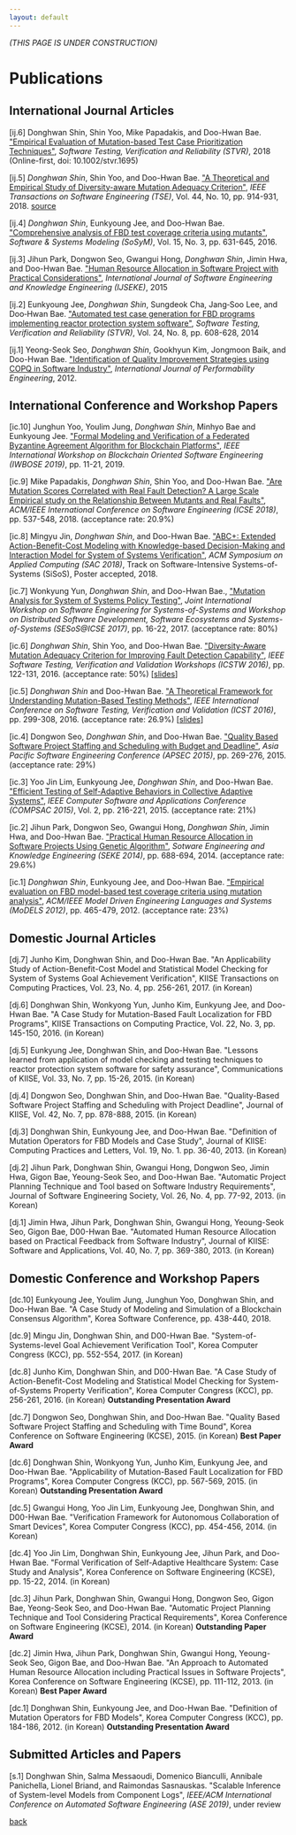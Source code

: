 ```yaml
---
layout: default
---
```


*(THIS PAGE IS UNDER CONSTRUCTION)*


# Publications

## International Journal Articles
[ij.6] Donghwan Shin, Shin Yoo, Mike Papadakis, and Doo-Hwan Bae. ["Empirical Evaluation of Mutation-based Test Case Prioritization Techniques"](https://onlinelibrary.wiley.com/doi/abs/10.1002/stvr.1695), *Software Testing, Verification and Reliability (STVR)*, 2018 (Online-first, doi: 10.1002/stvr.1695) 

[ij.5]	*Donghwan Shin*, Shin Yoo, and Doo-Hwan Bae. ["A Theoretical and Empirical Study of Diversity-aware Mutation Adequacy Criterion"](http://ieeexplore.ieee.org/document/7994647/), *IEEE Transactions on Software Engineering (TSE)*, Vol. 44, No. 10, pp. 914-931, 2018. [source](https://github.com/donghwan-shin/Diversity-aware-Mutation-Testing)

[ij.4] *Donghwan Shin*, Eunkyoung Jee, and Doo-Hwan Bae. ["Comprehensive analysis of FBD test coverage criteria using mutants"](https://rdcu.be/6eVL), *Software & Systems Modeling (SoSyM)*, Vol. 15, No. 3, pp. 631-645, 2016.

[ij.3]	Jihun Park, Dongwon Seo, Gwangui Hong, *Donghwan Shin*, Jimin Hwa, and Doo-Hwan Bae. ["Human Resource Allocation in Software Project with Practical Considerations"](http://www.worldscientific.com/doi/abs/10.1142/S021819401540001X), *International Journal of Software Engineering and Knowledge Engineering (IJSEKE)*, 2015

[ij.2]	Eunkyoung Jee, *Donghwan Shin*, Sungdeok Cha, Jang‐Soo Lee, and Doo‐Hwan Bae. ["Automated test case generation for FBD programs implementing reactor protection system software"](http://onlinelibrary.wiley.com/doi/10.1002/stvr.1548/full), *Software Testing, Verification and Reliability (STVR)*, Vol. 24, No. 8, pp. 608-628, 2014

[ij.1]	Yeong-Seok Seo, *Donghwan Shin*, Gookhyun Kim, Jongmoon Baik, and Doo-Hwan Bae. ["Identification of Quality Improvement Strategies using COPQ in Software Industry"](https://www.researchgate.net/profile/Donghwan_Shin/publication/274084972_Identification_of_Quality_Improvement_Strategies_using_COPQ_in_Software_Industry/links/55163f0a0cf2f7d80a36aa21.pdf), *International Journal of Performability Engineering*, 2012.


## International Conference and Workshop Papers

[ic.10]	Junghun Yoo, Youlim Jung, *Donghwan Shin*, Minhyo Bae and Eunkyoung Jee. ["Formal Modeling and Verification of a Federated Byzantine Agreement Algorithm for Blockchain Platforms"](https://ieeexplore.ieee.org/document/8666514), *IEEE International Workshop on Blockchain Oriented Software Engineering (IWBOSE 2019)*, pp. 11-21, 2019.

[ic.9]	Mike Papadakis, *Donghwan Shin*, Shin Yoo, and Doo-Hwan Bae. ["Are Mutation Scores Correlated with Real Fault Detection? A Large Scale Empirical study on the Relationship Between Mutants and Real Faults"](https://dl.acm.org/citation.cfm?doid=3180155.3180183), *ACM/IEEE International Conference on Software Engineering (ICSE 2018)*, pp. 537-548, 2018. (acceptance rate: 20.9%)

[ic.8]	Mingyu Jin, *Donghwan Shin*, and Doo-Hwan Bae. ["ABC+: Extended Action-Benefit-Cost Modeling with Knowledge-based Decision-Making and Interaction Model for System of Systems Verification"](https://doi.org/10.1145/3167132.3167426), *ACM Symposium on Applied Computing (SAC 2018)*, Track on Software-Intensive Systems-of-Systems (SiSoS), Poster accepted, 2018.

[ic.7]	Wonkyung Yun, *Donghwan Shin*, and Doo-Hwan Bae., ["Mutation Analysis for System of Systems Policy Testing"](http://dl.acm.org/citation.cfm?id=3103200), *Joint International Workshop on Software Engineering for Systems-of-Systems and Workshop on Distributed Software Development, Software Ecosystems and Systems-of-Systems (SESoS@ICSE 2017)*, pp. 16-22, 2017. (acceptance rate: 80%)

[ic.6]	*Donghwan Shin*, Shin Yoo, and Doo-Hwan Bae. ["Diversity-Aware Mutation Adequacy Criterion for Improving Fault Detection Capability"](https://doi.org/10.1109/ICSTW.2016.37), *IEEE Software Testing, Verification and Validation Workshops (ICSTW 2016)*, pp. 122-131, 2016. (acceptance rate: 50%) [[slides](http://www.slideshare.net/Donghwan_Shin/diversityaware-mutation-adequacy-criterion-for-improving-fault-detection-capability)]

[ic.5]	*Donghwan Shin* and Doo-Hwan Bae. ["A Theoretical Framework for Understanding Mutation-Based Testing Methods"](https://doi.org/10.1109/ICST.2016.22), *IEEE International Conference on Software Testing, Verification and Validation (ICST 2016)*, pp. 299-308, 2016. (acceptance rate: 26.9%) [[slides](http://www.slideshare.net/Donghwan_Shin/a-theoretical-framework-for-understanding-mutationbased-testing-methods-61359215)]

[ic.4]	Dongwon Seo, *Donghwan Shin*, and Doo-Hwan Bae. ["Quality Based Software Project Staffing and Scheduling with Budget and Deadline"](http://ceur-ws.org/Vol-1519/paper12.pdf), *Asia Pacific Software Engineering Conference (APSEC 2015)*, pp. 269-276, 2015. (acceptance rate: 29%)

[ic.3]	Yoo Jin Lim, Eunkyoung Jee, *Donghwan Shin*, and Doo-Hwan Bae. ["Efficient Testing of Self-Adaptive Behaviors in Collective Adaptive Systems"](https://doi.org/10.1109/COMPSAC.2015.131), *IEEE Computer Software and Applications Conference (COMPSAC 2015)*, Vol. 2, pp. 216-221, 2015. (acceptance rate: 21%)

[ic.2]	Jihun Park, Dongwon Seo, Gwangui Hong, *Donghwan Shin*, Jimin Hwa, and Doo-Hwan Bae. ["Practical Human Resource Allocation in Software Projects Using Genetic Algorithm"](https://www.researchgate.net/profile/Reema_Ahmad2/post/Which_algorithm_is_best_for_human_resource_allocation/attachment/59d632b979197b80779906fc/AS:371566182453249@1465599689675/download/Practical+Human+Resource+Allocation+in+Software+Projects+Using+Genetic+algorithm.pdf), *Sotware Engineering and Knowledge Engineering (SEKE 2014)*, pp. 688-694, 2014. (acceptance rate: 29.6%)

[ic.1]	*Donghwan Shin*, Eunkyoung Jee, and Doo-Hwan Bae. ["Empirical evaluation on FBD model-based test coverage criteria using mutation analysis"](https://doi.org/10.1007/978-3-642-33666-9_30), *ACM/IEEE Model Driven Engineering Languages and Systems (MoDELS 2012)*, pp. 465-479, 2012. (acceptance rate: 23%)


## Domestic Journal Articles

[dj.7]	Junho Kim, Donghwan Shin, and Doo-Hwan Bae. "An Applicability Study of Action-Benefit-Cost Model and Statistical Model Checking for System of Systems Goal Achievement Verification", KIISE Transactions on Computing Practices, Vol. 23, No. 4, pp. 256-261, 2017. (in Korean)

[dj.6]	Donghwan Shin, Wonkyong Yun, Junho Kim, Eunkyung Jee, and Doo-Hwan Bae. "A Case Study for Mutation-Based Fault Localization for FBD Programs", 
KIISE Transactions on Computing Practice, Vol. 22, No. 3, pp. 145-150, 2016. (in Korean)

[dj.5]	Eunkyung Jee, Donghwan Shin, and Doo-Hwan Bae. "Lessons learned from application of model checking and testing techniques to reactor protection system software for safety assurance", Communications of KIISE, Vol. 33, No. 7, pp. 15-26, 2015. (in Korean)

[dj.4]	Dongwon Seo, Donghwan Shin, and Doo-Hwan Bae. "Quality-Based Software Project Staffing and Scheduling with Project Deadline", Journal of KIISE, Vol. 42, No. 7, pp. 878-888, 2015. (in Korean)

[dj.3]	Donghwan Shin, Eunkyoung Jee, and Doo-Hwan Bae. "Definition of Mutation Operators for FBD Models and Case Study", Journal of KIISE: Computing Practices and Letters, Vol. 19, No. 1. pp. 36-40, 2013. (in Korean)

[dj.2]	Jihun Park, Donghwan Shin, Gwangui Hong, Dongwon Seo, Jimin Hwa, Gigon Bae, Yeoung-Seok Seo, and Doo-Hwan Bae. "Automatic Project Planning Technique and Tool based on Software Industry Requirements", Journal of Software Engineering Society, Vol. 26, No. 4, pp. 77-92, 2013. (in Korean)

[dj.1]	Jimin Hwa, Jihun Park, Donghwan Shin, Gwangui Hong, Yeoung-Seok Seo, Gigon Bae, D00-Hwan Bae. "Automated Human Resource Allocation based on Practical Feedback from Software Industry", Journal of KIISE: Software and Applications, Vol. 40, No. 7, pp. 369-380, 2013. (in Korean)

## Domestic Conference and Workshop Papers

[dc.10]	Eunkyoung Jee, Youlim Jung, Junghun Yoo, Donghwan Shin, and Doo-Hwan Bae. "A Case Study of Modeling and Simulation of a Blockchain Consensus Algorithm", Korea Software Conference, pp. 438-440, 2018.

[dc.9]	Mingu Jin, Donghwan Shin, and D00-Hwan Bae. "System-of-Systems-level Goal Achievement Verification Tool", Korea Computer Congress (KCC), pp. 552-554, 2017. (in Korean)

[dc.8]	Junho Kim, Donghwan Shin, and D00-Hwan Bae. "A Case Study of Action-Benefit-Cost Modeling and Statistical Model Checking for System-of-Systems Property Verification", Korea Computer Congress (KCC), pp. 256-261, 2016. (in Korean) 
**Outstanding Presentation Award**

[dc.7]	Dongwon Seo, Donghwan Shin, and Doo-Hwan Bae. "Quality Based Software Project Staffing and Scheduling with Time Bound", Korea Conference on Software Engineering (KCSE), 2015. (in Korean) 
**Best Paper Award**

[dc.6]	Donghwan Shin, Wonkyong Yun, Junho Kim, Eunkyung Jee, and Doo-Hwan Bae. "Applicability of Mutation-Based Fault Localization for FBD Programs", Korea Computer Congress (KCC), pp. 567-569, 2015. (in Korean)
**Outstanding Presentation Award**

[dc.5]	Gwangui Hong, Yoo Jin Lim, Eunkyoung Jee, Donghwan Shin, and D00-Hwan Bae. "Verification Framework for Autonomous Collaboration of Smart Devices", Korea Computer Congress (KCC), pp. 454-456, 2014. (in Korean)

[dc.4]	Yoo Jin Lim, Donghwan Shin, Eunkyoung Jee, Jihun Park, and Doo-Hwan Bae. "Formal Verification of Self-Adaptive Healthcare System: Case Study and Analysis", Korea Conference on Software Engineering (KCSE), pp. 15-22, 2014. (in Korean)

[dc.3]	Jihun Park, Donghwan Shin, Gwangui Hong, Dongwon Seo, Gigon Bae, Yeong-Seok Seo, and Doo-Hwan Bae. "Automatic Project Planning Technique and Tool Considering Practical Requirements", Korea Conference on Software Engineering (KCSE), 2014. (in Korean)
**Outstanding Paper Award**

[dc.2]	Jimin Hwa, Jihun Park, Donghwan Shin, Gwangui Hong, Yeoung-Seok Seo, Gigon Bae, and Doo-Hwan Bae. "An Approach to Automated Human Resource Allocation including Practical Issues in Software Projects", Korea Conference on Software Engineering (KCSE), pp. 111-112, 2013. (in Korean)
**Best Paper Award**

[dc.1]	Donghwan Shin, Eunkyoung Jee, and Doo-Hwan Bae. "Definition of Mutation Operators for FBD Models", Korea Computer Congress (KCC), pp. 184-186, 2012. (in Korean)
**Outstanding Presentation Award**


## Submitted Articles and Papers

[s.1]	Donghwan Shin, Salma Messaoudi, Domenico Bianculli, Annibale Panichella, Lionel Briand, and Raimondas Sasnauskas. "Scalable Inference of System-level Models from Component Logs", *IEEE/ACM International Conference on Automated Software Engineering (ASE 2019)*, under review

[back](./../)
